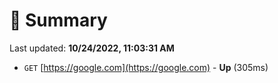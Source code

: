 # 📖 Summary
Last updated: **10/24/2022, 11:03:31 AM**

- `GET` [https://google.com](https://google.com) - **Up** (305ms)
